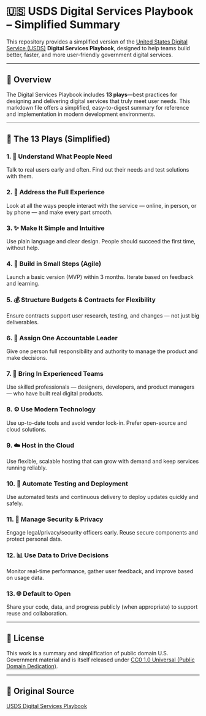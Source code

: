 # 🇺🇸 USDS Digital Services Playbook – Simplified Summary


This repository provides a simplified version of the [United States Digital Service (USDS)](https://playbook.cio.gov) **Digital Services Playbook**, designed to help teams build better, faster, and more user-friendly government digital services.

---

## 📘 Overview

The Digital Services Playbook includes **13 plays**—best practices for designing and delivering digital services that truly meet user needs. This markdown file offers a simplified, easy-to-digest summary for reference and implementation in modern development environments.

---

## 🔢 The 13 Plays (Simplified)

### 1. 🧠 Understand What People Need  
Talk to real users early and often. Find out their needs and test solutions with them.

### 2. 🔄 Address the Full Experience  
Look at all the ways people interact with the service — online, in person, or by phone — and make every part smooth.

### 3. ✨ Make It Simple and Intuitive  
Use plain language and clear design. People should succeed the first time, without help.

### 4. 🚀 Build in Small Steps (Agile)  
Launch a basic version (MVP) within 3 months. Iterate based on feedback and learning.

### 5. 💰 Structure Budgets & Contracts for Flexibility  
Ensure contracts support user research, testing, and changes — not just big deliverables.

### 6. 👤 Assign One Accountable Leader  
Give one person full responsibility and authority to manage the product and make decisions.

### 7. 👥 Bring In Experienced Teams  
Use skilled professionals — designers, developers, and product managers — who have built real digital products.

### 8. ⚙️ Use Modern Technology  
Use up-to-date tools and avoid vendor lock-in. Prefer open-source and cloud solutions.

### 9. ☁️ Host in the Cloud  
Use flexible, scalable hosting that can grow with demand and keep services running reliably.

### 10. 🤖 Automate Testing and Deployment  
Use automated tests and continuous delivery to deploy updates quickly and safely.

### 11. 🔐 Manage Security & Privacy  
Engage legal/privacy/security officers early. Reuse secure components and protect personal data.

### 12. 📊 Use Data to Drive Decisions  
Monitor real-time performance, gather user feedback, and improve based on usage data.

### 13. 🌐 Default to Open  
Share your code, data, and progress publicly (when appropriate) to support reuse and collaboration.

---

## 📄 License

This work is a summary and simplification of public domain U.S. Government material and is itself released under [CC0 1.0 Universal (Public Domain Dedication)](https://creativecommons.org/publicdomain/zero/1.0/).


---

## 📎 Original Source

[USDS Digital Services Playbook](https://playbook.cio.gov/)
